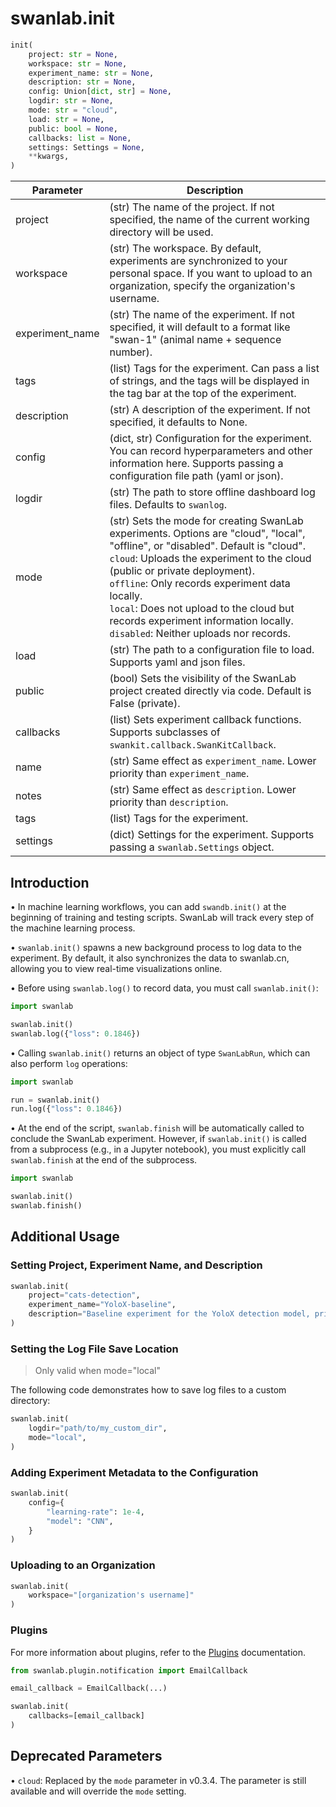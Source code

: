 # swanlab.init

```python
init(
    project: str = None,
    workspace: str = None,
    experiment_name: str = None,
    description: str = None,
    config: Union[dict, str] = None,
    logdir: str = None,
    mode: str = "cloud",
    load: str = None,
    public: bool = None,
    callbacks: list = None,
    settings: Settings = None,
    **kwargs,
)
```

| Parameter         | Description |
|-------------------|-------------|
| project           | (str) The name of the project. If not specified, the name of the current working directory will be used. |
| workspace         | (str) The workspace. By default, experiments are synchronized to your personal space. If you want to upload to an organization, specify the organization's username. |
| experiment_name   | (str) The name of the experiment. If not specified, it will default to a format like "swan-1" (animal name + sequence number). |
| tags              | (list) Tags for the experiment. Can pass a list of strings, and the tags will be displayed in the tag bar at the top of the experiment. |
| description       | (str) A description of the experiment. If not specified, it defaults to None. |
| config            | (dict, str) Configuration for the experiment. You can record hyperparameters and other information here. Supports passing a configuration file path (yaml or json). |
| logdir            | (str) The path to store offline dashboard log files. Defaults to `swanlog`. |
| mode              | (str) Sets the mode for creating SwanLab experiments. Options are "cloud", "local", "offline", or "disabled". Default is "cloud".<br>`cloud`: Uploads the experiment to the cloud (public or private deployment).<br>`offline`: Only records experiment data locally.<br>`local`: Does not upload to the cloud but records experiment information locally.<br>`disabled`: Neither uploads nor records. |
| load              | (str) The path to a configuration file to load. Supports yaml and json files. |
| public            | (bool) Sets the visibility of the SwanLab project created directly via code. Default is False (private). |
| callbacks         | (list) Sets experiment callback functions. Supports subclasses of `swankit.callback.SwanKitCallback`. |
| name              | (str) Same effect as `experiment_name`. Lower priority than `experiment_name`. |
| notes             | (str) Same effect as `description`. Lower priority than `description`. |
| tags              | (list) Tags for the experiment. |
| settings          | (dict) Settings for the experiment. Supports passing a `swanlab.Settings` object. |
## Introduction

• In machine learning workflows, you can add `swandb.init()` at the beginning of training and testing scripts. SwanLab will track every step of the machine learning process.

• `swanlab.init()` spawns a new background process to log data to the experiment. By default, it also synchronizes the data to swanlab.cn, allowing you to view real-time visualizations online.

• Before using `swanlab.log()` to record data, you must call `swanlab.init()`:

```python
import swanlab

swanlab.init()
swanlab.log({"loss": 0.1846})
```

• Calling `swanlab.init()` returns an object of type `SwanLabRun`, which can also perform `log` operations:

```python
import swanlab

run = swanlab.init()
run.log({"loss": 0.1846})
```

• At the end of the script, `swanlab.finish` will be automatically called to conclude the SwanLab experiment. However, if `swanlab.init()` is called from a subprocess (e.g., in a Jupyter notebook), you must explicitly call `swanlab.finish` at the end of the subprocess.

```python
import swanlab

swanlab.init()
swanlab.finish()
```

## Additional Usage

### Setting Project, Experiment Name, and Description

```python
swanlab.init(
    project="cats-detection",
    experiment_name="YoloX-baseline",
    description="Baseline experiment for the YoloX detection model, primarily for subsequent comparisons.",
)
```

### Setting the Log File Save Location

> Only valid when mode="local"

The following code demonstrates how to save log files to a custom directory:

```python
swanlab.init(
    logdir="path/to/my_custom_dir",
    mode="local",
)
```

### Adding Experiment Metadata to the Configuration

```python
swanlab.init(
    config={
        "learning-rate": 1e-4,
        "model": "CNN",
    }
)
```

### Uploading to an Organization

```python
swanlab.init(
    workspace="[organization's username]"
)
```

### Plugins

For more information about plugins, refer to the [Plugins](/zh/plugin/plugin-index.md) documentation.

```python
from swanlab.plugin.notification import EmailCallback

email_callback = EmailCallback(...)

swanlab.init(
    callbacks=[email_callback]
)
```

## Deprecated Parameters

• `cloud`: Replaced by the `mode` parameter in v0.3.4. The parameter is still available and will override the `mode` setting.